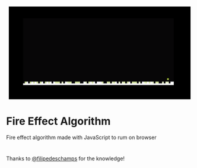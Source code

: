 <p align="center">
    <img src="./fire-effect.gif" width="490">
</p>

# Fire Effect Algorithm
Fire effect algorithm made with JavaScript to rum on browser

#
Thanks to [@filipedeschamps](https://github.com/filipedeschamps/doom-fire-algorithm) for the knowledge!
